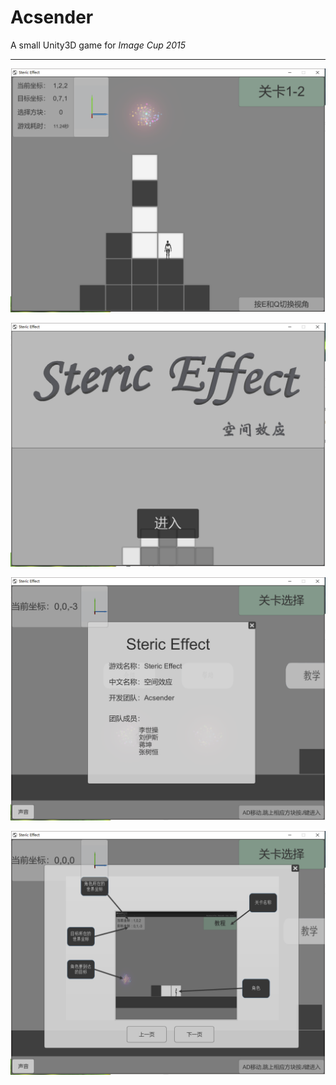 # Acsender
A small Unity3D game for *Image Cup 2015*

---
![4](https://github.com/zsh965866221/Acsender/blob/master/figs/4.png?raw=true)

![1](https://github.com/zsh965866221/Acsender/blob/master/figs/1.png?raw=true)

![2](https://github.com/zsh965866221/Acsender/blob/master/figs/2.png?raw=true)

![3](https://github.com/zsh965866221/Acsender/blob/master/figs/3.png?raw=true)
